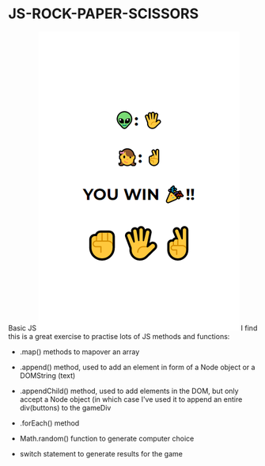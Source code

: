 # JS-ROCK-PAPER-SCISSORS
 Basic JS 
![scrrenshot](screenshot.png)
I find this is a great exercise to practise lots of JS methods and functions: 

- .map() methods to mapover an array
- .append() method, used to add an element in form of a Node object or a DOMString (text)
- .appendChild() method, used to add elements in the DOM, but only accept a Node object (in which case I've used it to append an entire div(buttons) to the gameDiv
- .forEach() method 


- Math.random() function to generate computer choice 
- switch statement to generate results for the game 